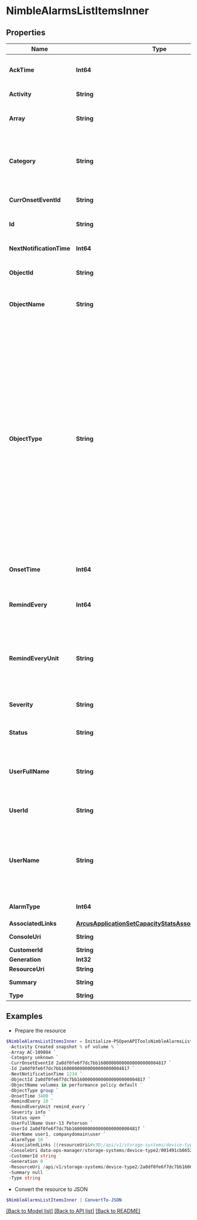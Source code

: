 # NimbleAlarmsListItemsInner
## Properties

Name | Type | Description | Notes
------------ | ------------- | ------------- | -------------
**AckTime** | **Int64** | Time when this alarm was acknowledged. Seconds since last epoch i.e. 00:00 January 1, 1970. &#x60;Filter, Sort&#x60; | [optional] 
**Activity** | **String** | Description of the alarms. String of 1-1476 printable characters. | [optional] 
**Array** | **String** | The array name where the alarm is generated.  Possible values: array serial number, or &#39;-&#39;. &#x60;Filter, Sort&#x60; | [optional] 
**Category** | **String** | Category of the alarm. Possible values: &#39;unknown&#39;, &#39;hardware&#39;, &#39;service&#39;, &#39;replication&#39;, &#39;volume&#39;, &#39;update&#39;, &#39;configuration&#39;, &#39;test&#39;, &#39;security&#39;, &#39;array_upgrade&#39;,cloud_console &#x60;Filter, Sort&#x60; | [optional] 
**CurrOnsetEventId** | **String** | Identifier for the current onset event. A 42 digit hexadecimal number. &#x60;Filter, Sort&#x60; | [optional] 
**Id** | **String** | Identifier for the alarm record. A 42 digit hexadecimal number. &#x60;Filter, Sort&#x60; | [optional] 
**NextNotificationTime** | **Int64** | Time when next reminder for the alarm will be sent. Signed 64-bit integer. &#x60;Filter, Sort&#x60; | [optional] 
**ObjectId** | **String** | Identifier of object operated upon. A 42 digit hexadecimal number.  &#x60;Filter, Sort&#x60; | [optional] 
**ObjectName** | **String** | Name of object operated upon. String of up to 400 alphanumeric characters, - and . and : and &quot;&quot; &quot;&quot; are allowed after first character.  &#x60;Filter, Sort&#x60; | [optional] 
**ObjectType** | **String** | Type of the object being operated upon. Possible values: &#39;active_directory&#39;, &#39;group&#39;, &#39;chapuser&#39;, &#39;initiatorgrp&#39;, &#39;perfpolicy&#39;, &#39;snapshot&#39;, &#39;snapcoll&#39;, &#39;vol&#39;, &#39;volcoll&#39;, &#39;partner&#39;, &#39;array&#39;, &#39;pool&#39;, &#39;initiator&#39;, &#39;protsched&#39;, &#39;volacl&#39;, &#39;throttle&#39;, &#39;sshkey&#39;, &#39;user&#39;, &#39;protpol&#39;, &#39;prottmpl&#39;, &#39;branch&#39;, &#39;route&#39;, &#39;role&#39;, &#39;privilege&#39;, &#39;netconfig&#39;, &#39;events&#39;, &#39;session&#39;, &#39;subnet&#39;, &#39;array_netconfig&#39;, &#39;nic&#39;, &#39;initiatorgrp_subnet&#39;, &#39;fc_initiator_alias&#39;, &#39;fc_port&#39;, &#39;fc_interface_collection&#39;, &#39;fc&#39;, &#39;event_dipatcher&#39;, &#39;fc_target_port_group&#39;, &#39;encrypt_key&#39;, &#39;encrypt_config&#39;, &#39;snapshot_lun&#39;, &#39;syslog&#39;, &#39;async_job&#39;, &#39;application_server&#39;, &#39;audit_log&#39;, &#39;ip address&#39;, &#39;disk&#39;, &#39;shelf&#39;, &#39;protocol_endpoint&#39;, &#39;folder&#39;, &#39;pe_acl&#39;, &#39;vvol&#39;, &#39;vvol_acl&#39;, &#39;alarm&#39; ,&#39;folset&#39;,&#39;hc_cluster_config&#39;,&#39;user group&#39;, &#39;user_policy&#39;, &#39;witness&#39;, &#39;support&#39;, &#39;keymanager&#39;, &#39;trusted_oauth_issuer&#39;, &#39;client_credential&#39;. &#x60;Filter, Sort&#x60; | [optional] 
**OnsetTime** | **Int64** | Time when this alarm was triggered. Seconds since last epoch i.e. 00:00 January 1, 1970. &#x60;Filter, Sort&#x60; | [optional] 
**RemindEvery** | **Int64** | Frequency of notification. This number and the remind_every_unit define how frequent one alarm notification is sent. &#x60;Filter, Sort&#x60; | [optional] 
**RemindEveryUnit** | **String** | Time unit over which to send the number of notification specified in &#39;remind_every&#39;. For example, a value of &#39;days&#39; with a &#39;remind_every&#39; of &#39;1&#39; results in one notification every day. Possible values: &#39;minutes&#39;, &#39;hours&#39;, &#39;days&#39;, &#39;weeks&#39;. &#x60;Filter, Sort&#x60; | [optional] 
**Severity** | **String** | Severity level of the event. Possible values: &#39;warning&#39;, &#39;critical&#39;. &#x60;Filter, Sort&#x60; | [optional] 
**Status** | **String** | Status of the operation -- open or acknowledged. Possible values: &#39;open&#39;, &#39;acknowledged&#39;. &#x60;Filter, Sort&#x60; | [optional] 
**UserFullName** | **String** | Full name of the user who acknowledged the alarm. Alphanumeric string of up to 64 chars, starts with letter, can include space, apostrophe(&#39;), hyphen(-). &#x60;Filter, Sort&#x60; | [optional] 
**UserId** | **String** | Identifier of the user who acknowledged the alarm. A 42 digit hexadecimal number.  &#x60;Filter, Sort&#x60; | [optional] 
**UserName** | **String** | Username of the user who acknowledged the alarm. String of up to 80 alphanumeric characters, beginning with a letter. For Active Directory users, it can include backslash (\), dash (-), period (.), underscore (_) and space.  &#x60;Filter, Sort&#x60; | [optional] 
**AlarmType** | **Int64** | Identifier for type of alarm. Non-negative integer in range [0,2147483647]. | [optional] 
**AssociatedLinks** | [**ArcusApplicationSetCapacityStatsAssociatedLinksInner[]**](ArcusApplicationSetCapacityStatsAssociatedLinksInner.md) | Associated Links Details | [optional] 
**ConsoleUri** | **String** | consoleUri for detailed storage object | [optional] 
**CustomerId** | **String** | customerId | [optional] 
**Generation** | **Int32** | generation | [optional] 
**ResourceUri** | **String** | Link to the object URI | [optional] 
**Summary** | **String** | Summary of the alarm. Plain string. | [optional] 
**Type** | **String** | type | [optional] 

## Examples

- Prepare the resource
```powershell
$NimbleAlarmsListItemsInner = Initialize-PSOpenAPIToolsNimbleAlarmsListItemsInner  -AckTime 3400 `
 -Activity Created snapshot % of volume % `
 -Array AC-109084 `
 -Category unknown `
 -CurrOnsetEventId 2a0df0fe6f7dc7bb16000000000000000000004817 `
 -Id 2a0df0fe6f7dc7bb16000000000000000000004817 `
 -NextNotificationTime 1234 `
 -ObjectId 2a0df0fe6f7dc7bb16000000000000000000004817 `
 -ObjectName volumes in performance policy default `
 -ObjectType group `
 -OnsetTime 3400 `
 -RemindEvery 10 `
 -RemindEveryUnit remind_every `
 -Severity info `
 -Status open `
 -UserFullName User-13 Peterson `
 -UserId 2a0df0fe6f7dc7bb16000000000000000000004817 `
 -UserName user1, companydomain\user `
 -AlarmType 10 `
 -AssociatedLinks [{resourceUri&#x3D;/api/v1/storage-systems/device-type2/2a0df0fe6f7dc7bb16000000000000000000004817, type&#x3D;storage-systems}] `
 -ConsoleUri data-ops-manager/storage-systems/device-type2/001491cb6652a03a6b000000000000000000000001/alarms/071491cb6652a03a6b000000000000000000000006 `
 -CustomerId string `
 -Generation 0 `
 -ResourceUri /api/v1/storage-systems/device-type2/2a0df0fe6f7dc7bb16000000000000000000004817 `
 -Summary null `
 -Type string
```

- Convert the resource to JSON
```powershell
$NimbleAlarmsListItemsInner | ConvertTo-JSON
```

[[Back to Model list]](../README.md#documentation-for-models) [[Back to API list]](../README.md#documentation-for-api-endpoints) [[Back to README]](../README.md)

